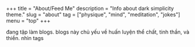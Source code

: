 +++
title = "About/Feed Me"
description = "Info about dark simplicity theme."
slug = "about"
tag = ["physique", "mind", "meditation", "jokes"]
menu = "top"
+++

đang tập làm blogs. blogs này chủ yếu về huấn luyện thể chất, tinh thần, và thiền. nhìn tags
